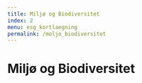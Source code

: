 ```yaml
---
title: Miljø og Biodiversitet
index: 2
menu: esg_kortlaegning
permalink: /moljo_biodiversitet
---
```


# Miljø og Biodiversitet
